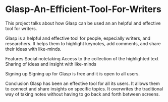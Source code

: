 # Glasp-An-Efficient-Tool-For-Writers
This project talks about how Glasp can be used an an helpful and effective tool for writers.

Glasp is a helpful and effective tool for people, especially writers, and researchers. It helps them to highlight keynotes, add comments, and share their ideas with like-minds.

Features
Social notetaking
Access to the collection of the highlighted text
Sharing of ideas and insight with like-minds

Signing up
Signing up for Glasp is free and it is open to all users.

Conclusion
Glasp has been an effective tool for all its users. It allows them to connect and share insights on specific topics. It overwrites the traditional way of taking notes without having to go back and forth between screens.
